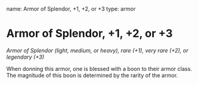 name: Armor of Splendor, +1, +2, or +3
type: armor

# Armor of Splendor, +1, +2, or +3 
_Armor of Splendor (light, medium, or heavy), rare (+1), very rare (+2), or legendary (+3)_ 

When donning this armor, one is blessed with a boon to their armor class. The magnitude of this boon is determined by the rarity of the armor. 
